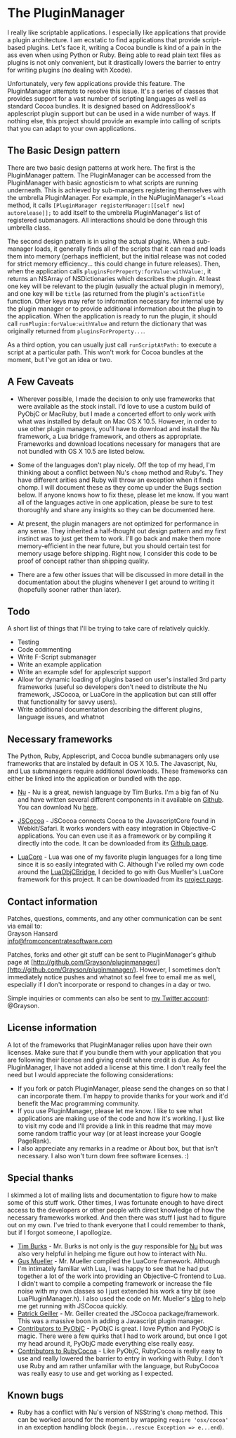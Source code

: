 # The PluginManager

I really like scriptable applications.  I especially like applications that provide a plugin architecture.  I am ecstatic to find applications that provide script-based plugins.  Let's face it, writing a Cocoa bundle is kind of a pain in the ass even when using Python or Ruby.  Being able to read plain text files as plugins is not only convenient, but it drastically lowers the barrier to entry for writing plugins (no dealing with Xcode).

Unfortunately, very few applications provide this feature.  The PluginManager attempts to resolve this issue.  It's a series of classes that provides support for a vast number of scripting languages as well as standard Cocoa bundles.  It is designed based on AddressBook's applescript plugin support but can be used in a wide number of ways.  If nothing else, this project should provide an example into calling of scripts that you can adapt to your own applications.

## The Basic Design pattern

There are two basic design patterns at work here.  The first is the PluginManager pattern.  The PluginManager can be accessed from the PluginManager with basic agnosticism to what scripts are running underneath.  This is achieved by sub-managers registering themselves with the umbrella PluginManager.  For example, in the NuPluginManager's `+load` method, it calls `[PluginManager registerManager:[[self new] autorelease]];` to add itself to the umbrella PluginManager's list of registered submanagers.  All interactions should be done through this umbrella class.

The second design pattern is in using the actual plugins.  When a sub-manager loads, it generally finds all of the scripts that it can read and loads them into memory (perhaps inefficient, but the initial release was not coded for strict memory efficiency... this could change in future releases).  Then, when the application calls `pluginsForProperty:forValue:withValue:`, it returns an NSArray of NSDictionaries which describes the plugin.  At least one key will be relevant to the plugin (usually the actual plugin in memory), and one key will be `title` (as returned from the plugin's `actionTitle` function.  Other keys may refer to information necessary for internal use by the plugin manager or to provide additional information about the plugin to the application.  When the application is ready to run the plugin, it should call `runPlugin:forValue:withValue` and return the dictionary that was originally returned from `pluginsForProperty...`.

As a third option, you can usually just call `runScriptAtPath:` to execute a script at a particular path.  This won't work for Cocoa bundles at the moment, but I've got an idea or two.

## A Few Caveats

* Wherever possible, I made the decision to only use frameworks that were available as the stock install.  I'd love to use a custom build of PyObjC or MacRuby, but I made a concerted effort to only work with what was installed by default on Mac OS X 10.5.  However, in order to use other plugin managers, you'll have to download and install the Nu framework, a Lua bridge framework, and others as appropriate.  Frameworks and download locations necessary for managers that are not bundled with OS X 10.5 are listed below.

* Some of the languages don't play nicely.  Off the top of my head, I'm thinking about a conflict between Nu's `chomp` method and Ruby's.  They have different arities and Ruby will throw an exception when it finds chomp.  I will document these as they come up under the Bugs section below.  If anyone knows how to fix these, please let me know.  If you want all of the languages active in one application, please be sure to test thoroughly and share any insights so they can be documented here.

* At present, the plugin managers are not optimized for performance in any sense.  They inherited a half-thought out design pattern and my first instinct was to just get them to work.  I'll go back and make them more memory-efficient in the near future, but you should certain test for memory usage before shipping.  Right now, I consider this code to be proof of concept rather than shipping quality.

* There are a few other issues that will be discussed in more detail in the documentation about the plugins whenever I get around to writing it (hopefully sooner rather than later).

## Todo

A short list of things that I'll be trying to take care of relatively quickly.

* Testing
* Code commenting
* Write F-Script submanager
* Write an example application
* Write an example sdef for applescript support
* Allow for dynamic loading of plugins based on user's installed 3rd party frameworks (useful so developers don't need to distribute the Nu framework, JSCocoa, or LuaCore in the application but can still offer that functionality for savvy users).
* Write additional documentation describing the different plugins, language issues, and whatnot

## Necessary frameworks

The Python, Ruby, Applescript, and Cocoa bundle submanagers only use frameworks that are instaled by default in OS X 10.5.  The Javascript, Nu, and Lua submanagers require additional downloads.  These frameworks can either be linked into the application or bundled with the app.

* [Nu](http://programming.nu/) - Nu is a great, newish language by Tim Burks.  I'm a big fan of Nu and have written several different components in it available on [Github](http://github.com/Grayson).  You can download Nu [here](http://programming.nu/downloads).

* [JSCocoa](http://inexdo.com/JSCocoa) - JSCocoa connects Cocoa to the JavascriptCore found in Webkit/Safari.  It works wonders with easy integration in Objective-C applications.  You can even use it as a framework or by compiling it directly into the code.  It can be downloaded from its [Github page](http://github.com/parmanoir/jscocoa/tree/master).

* [LuaCore](http://gusmueller.com/lua/) - Lua was one of my favorite plugin languages for a long time since it is so easily integrated with C.  Although I've rolled my own code around the [LuaObjCBridge](http://luaforge.net/projects/luaobjcbridge/), I decided to go with Gus Mueller's LuaCore framework for this project.  It can be downloaded from its [project page](http://gusmueller.com/lua/).

## Contact information

Patches, questions, comments, and any other communication can be sent via email to:  
Grayson Hansard  
[info@fromconcentratesoftware.com](mailto:info@fromconcentratesoftware)

Patches, forks and other git stuff can be sent to PluginManager's github page at [http://github.com/Grayson/pluginmanager/](http://github.com/Grayson/pluginmanager/).  However, I sometimes don't immediately notice pushes and whatnot so feel free to email me as well, especially if I don't incorporate or respond to changes in a day or two.

Simple inquiries or comments can also be sent to [my Twitter account](http://twitter.com/Grayson): @Grayson.

## License information

A lot of the frameworks that PluginManager relies upon have their own licenses.  Make sure that if you bundle them with your application that you are following their license and giving credit where credit is due.  As for PluginManager, I have not added a license at this time.  I don't really feel the need but I would appreciate the following considerations:

* If you fork or patch PluginManager, please send the changes on so that I can incorporate them.  I'm happy to provide thanks for your work and it'd benefit the Mac programming community.
* If you use PluginManager, please let me know.  I like to see what applications are making use of the code and how it's working.  I just like to visit my code and I'll provide a link in this readme that may move some random traffic your way (or at least increase your Google PageRank).
* I also appreciate any remarks in a readme or About box, but that isn't necessary.  I also won't turn down free software licenses. :)

## Special thanks

I skimmed a lot of mailing lists and documentation to figure how to make some of this stuff work.  Other times, I was fortunate enough to have direct access to the developers or other people with direct knowledge of how the necessary frameworks worked.  And then there was stuff I just had to figure out on my own.  I've tried to thank everyone that I could remember to thank, but if I forgot someone, I apollogize.

* [Tim Burks](http://blog.neontology.com/) - Mr. Burks is not only is the guy responsible for [Nu](http://programming.nu) but was also very helpful in helping me figure out how to interact with Nu.
* [Gus Mueller](http://gusmueller.com) - Mr. Mueller compiled the LuaCore framework.  Although I'm intimately familiar with Lua, I was happy to see that he had put together a lot of the work into providing an Objective-C frontend to Lua.  I didn't want to compile a competing framework or increase the file noise with my own classes so I just extended his work a tiny bit (see LuaPluginManager.h).  I also used the code on Mr. Mueller's [blog](http://gusmueller.com/blog/archives/2009/01/jscocoa_and_acorn_plugins_in_javascript.html) to help me get running with JSCocoa quickly.
* [Patrick Geiller](http://parmanoir.com/) - Mr. Geiller created the JSCocoa package/framework.  This was a massive boon in adding a Javascript plugin manager.
* [Contributors to PyObjC](http://pyobjc.sourceforge.net/) - PyObjC is great.  I love Python and PyObjC is magic.  There were a few quirks that I had to work around, but once I got my head around it, PyObjC made everything else really easy.
* [Contributors to RubyCocoa](http://rubycocoa.sourceforge.net/HomePage) - Like PyObjC, RubyCocoa is really easy to use and really lowered the barrier to entry in working with Ruby.  I don't use Ruby and am rather unfamiliar with the language, but RubyCocoa was really easy to use and get working as I expected.

## Known bugs

* Ruby has a conflict with Nu's version of NSString's `chomp` method.  This can be worked around for the moment by wrapping `require 'osx/cocoa'` in an exception handling block (`begin...rescue Exception => e...end`).
